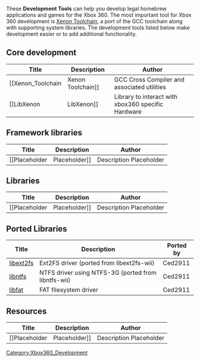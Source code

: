 These **Development Tools** can help you develop legal homebrew
applications and games for the Xbox 360. The most important tool for
Xbox 360 development is [Xenon Toolchain](Xenon_Toolchain "wikilink"), a
port of the GCC toolchain along with supporting system libraries. The
development tools listed below make development easier or to add
additional
functionality.

## Core development

| Title                | Description         | Author                                             |
| -------------------- | ------------------- | -------------------------------------------------- |
| \[\[Xenon_Toolchain | Xenon Toolchain\]\] | GCC Cross Compiler and associated utilities        |
| \[\[LibXenon         | LibXenon\]\]        | Library to interact with xbox360 specific Hardware |

## Framework libraries

| Title           | Description     | Author                  |
| --------------- | --------------- | ----------------------- |
| \[\[Placeholder | Placeholder\]\] | Description Placeholder |

## Libraries

| Title           | Description     | Author                  |
| --------------- | --------------- | ----------------------- |
| \[\[Placeholder | Placeholder\]\] | Description Placeholder |

## Ported Libraries

| Title                                                        | Description                                         | Ported by |
| ------------------------------------------------------------ | --------------------------------------------------- | --------- |
| [libext2fs](https://github.com/LibXenonProject/ext2fs-xenon) | Ext2FS driver (ported from libext2fs-wii)           | Ced2911   |
| [libntfs](https://github.com/LibXenonProject/ntfs-xenon)     | NTFS driver using NTFS-3G (ported from libntfs-wii) | Ced2911   |
| [libfat](https://github.com/LibXenonProject/fat-xenon)       | FAT filesystem driver                               | Ced2911   |

## Resources

| Title           | Description     | Author                  |
| --------------- | --------------- | ----------------------- |
| \[\[Placeholder | Placeholder\]\] | Description Placeholder |

[Category:Xbox360_Development](Category_Xbox360_Development.md "wikilink")